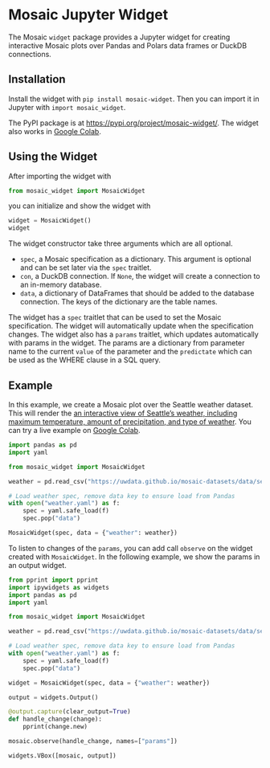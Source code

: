 # Mosaic Jupyter Widget

The Mosaic `widget` package provides a Jupyter widget for creating interactive Mosaic plots over Pandas and Polars data frames or DuckDB connections.

## Installation

Install the widget with `pip install mosaic-widget`. Then you can import it in Jupyter with `import mosaic_widget`.

The PyPI package is at https://pypi.org/project/mosaic-widget/. The widget also works in [Google Colab](https://colab.research.google.com/drive/1Txy6L_of8_lJFImKEkhUCqZX70yKpYnv#scrollTo=leuzblN47K-T&line=1&uniqifier=1).

## Using the Widget

After importing the widget with

```python
from mosaic_widget import MosaicWidget
```

you can initialize and show the widget with

```python
widget = MosaicWidget()
widget
```

The widget constructor take three arguments which are all optional.

* `spec`, a Mosaic specification as a dictionary. This argument is optional and can be set later via the `spec` traitlet.
* `con`, a DuckDB connection. If `None`, the widget will create a connection to an in-memory database.
* `data`, a dictionary of DataFrames that should be added to the database connection. The keys of the dictionary are the table names.

The widget has a `spec` traitlet that can be used to set the Mosaic specification. The widget will automatically update when the specification changes. The widget also has a `params` traitlet, which updates automatically with params in the widget. The params are a dictionary from parameter name to the current `value` of the parameter and the `predictate` which can be used as the WHERE clause in a SQL query.

## Example

In this example, we create a Mosaic plot over the Seattle weather dataset. This will render the [an interactive view of Seattle’s weather, including maximum temperature, amount of precipitation, and type of weather](/examples/weather.html). You can try a live example on [Google Colab](https://colab.research.google.com/drive/1Txy6L_of8_lJFImKEkhUCqZX70yKpYnv#scrollTo=leuzblN47K-T&line=1&uniqifier=1).

```python
import pandas as pd
import yaml

from mosaic_widget import MosaicWidget

weather = pd.read_csv("https://uwdata.github.io/mosaic-datasets/data/seattle-weather.csv", parse_dates=['date'])

# Load weather spec, remove data key to ensure load from Pandas
with open("weather.yaml") as f:
    spec = yaml.safe_load(f)
    spec.pop("data")

MosaicWidget(spec, data = {"weather": weather})
```

To listen to changes of the `params`, you can add call `observe` on the widget created with `MosaicWidget`. In the following example, we show the params in an output widget.

```python
from pprint import pprint
import ipywidgets as widgets
import pandas as pd
import yaml

from mosaic_widget import MosaicWidget

weather = pd.read_csv("https://uwdata.github.io/mosaic-datasets/data/seattle-weather.csv", parse_dates=['date'])

# Load weather spec, remove data key to ensure load from Pandas
with open("weather.yaml") as f:
    spec = yaml.safe_load(f)
    spec.pop("data")

widget = MosaicWidget(spec, data = {"weather": weather})

output = widgets.Output()

@output.capture(clear_output=True)
def handle_change(change):
    pprint(change.new)

mosaic.observe(handle_change, names=["params"])

widgets.VBox([mosaic, output])
```
